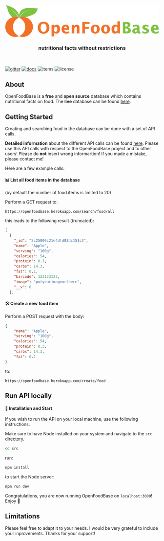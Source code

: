 <p align="center">
  <img width="600" src="/src/public/logo.png">
  <h3 align="center">nutritional facts without restrictions</h3>
</p>

<br><br>
[![gitter](https://img.shields.io/gitter/room/nwjs/nw.js.svg)](https://gitter.im/openfoodbaseproject/community)
[![docs](https://img.shields.io/badge/docs-on%20postman-brightgreen.svg)](https://documenter.getpostman.com/view/5984947/Rzn9uhMB)
![items](https://img.shields.io/badge/items%20in%20db-%3C1k-red.svg)
![license](https://img.shields.io/badge/license-MIT-blue.svg)

## About

OpenFoodBase is a **free** and **open source** database which contains nutritional facts on food.
The **live** database can be found <a href="https://openfoodbase.herokuapp.com">here</a>.

## Getting Started

Creating and searching food in the database can be done with a set of API calls.

**Detailed information** about the different API calls can be found <a href="https://documenter.getpostman.com/view/5984947/Rzn9uhMB">here</a>. Please use this API calls with respect to the OpenFoodBase project and to other users! Please do **not** insert wrong informartion! If you made a mistake, please contact me!

Here are a few example calls:

#### 📊 List all food items in the database

(by default the number of food items is limited to 20)

Perform a GET request to:

```http
https://openfoodbase.herokuapp.com/search/food/all
```

this leads to the following result (truncated):

```json
[
  {
    "_id": "5c25006c21e4dfd83dc151c3",
    "name": "Apple",
    "serving": "100g",
    "calories": 54,
    "protein": 0.3,
    "carbs": 14.3,
    "fat": 0.1,
    "barcode": 123123123,
    "image": "putyourimageurlhere",
    "__v": 0
  },
```

#### 🛠 Create a new food item

Perform a POST request with the body:
```json
{
	"name": "Apple",
	"serving": "100g",
	"calories": 54,
	"protein": 0.3,
	"carbs": 14.3,
	"fat": 0.1
}
```
to:
```http
https://openfoodbase.herokuapp.com/create/food
```

## Run API locally

#### 🔌 Installation and Start

If you wish to run the API on your local machine, use the following instructions.

Make sure to have Node installed on your system and navigate to the `src` directory.

```bash
cd src
```
 
run:

```bash
npm install
````

to start the Node server:

```bash
npm run dev
````

Congratulations, you are now running OpenFoodBase on `localhost:3000`! Enjoy 🎉

## Limitations

Please feel free to adapt it to your needs. I would be very grateful to include your inprovements. Thanks for your support!
